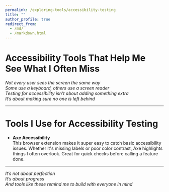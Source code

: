 ```yaml
---
permalink: /exploring-tools/accessibility-testing
title: ""
author_profile: true
redirect_from:
  - /md/
  - /markdown.html
---
```


# Accessibility Tools That Help Me See What I Often Miss  

*Not every user sees the screen the same way  
Some use a keyboard, others use a screen reader  
Testing for accessibility isn’t about adding something extra  
It’s about making sure no one is left behind*

---

# Tools I Use for Accessibility Testing  

- **Axe Accessibility**  
  This browser extension makes it super easy to catch basic accessibility issues. Whether it's missing labels or poor color contrast, Axe highlights things I often overlook. Great for quick checks before calling a feature done.

---

*It’s not about perfection  
It’s about progress  
And tools like these remind me to build with everyone in mind*
